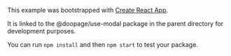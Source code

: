This example was bootstrapped with [Create React App](https://github.com/facebook/create-react-app).

It is linked to the @doopage/use-modal package in the parent directory for development purposes.

You can run `npm install` and then `npm start` to test your package.
